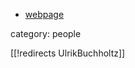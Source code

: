 
* [webpage](http://www.andrew.cmu.edu/user/ulrikb/)

category: people

[[!redirects UlrikBuchholtz]]